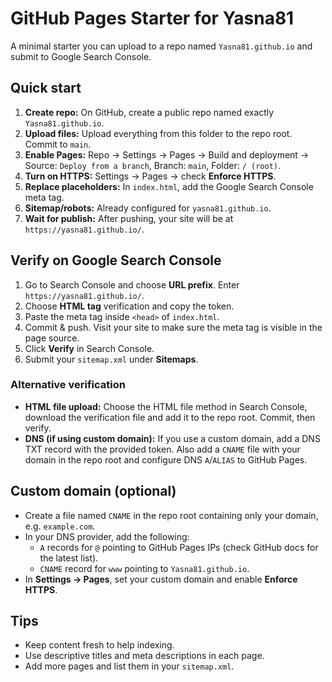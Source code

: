 # GitHub Pages Starter for Yasna81

A minimal starter you can upload to a repo named `Yasna81.github.io` and submit to Google Search Console.

## Quick start
1. **Create repo:** On GitHub, create a public repo named exactly `Yasna81.github.io`.
2. **Upload files:** Upload everything from this folder to the repo root. Commit to `main`.
3. **Enable Pages:** Repo → Settings → Pages → Build and deployment → Source: `Deploy from a branch`, Branch: `main`, Folder: `/ (root)`.
4. **Turn on HTTPS:** Settings → Pages → check **Enforce HTTPS**.
5. **Replace placeholders:** In `index.html`, add the Google Search Console meta tag.
6. **Sitemap/robots:** Already configured for `yasna81.github.io`.
7. **Wait for publish:** After pushing, your site will be at `https://yasna81.github.io/`.

## Verify on Google Search Console
1. Go to Search Console and choose **URL prefix**. Enter `https://yasna81.github.io/`.
2. Choose **HTML tag** verification and copy the token.
3. Paste the meta tag inside `<head>` of `index.html`.
4. Commit & push. Visit your site to make sure the meta tag is visible in the page source.
5. Click **Verify** in Search Console.
6. Submit your `sitemap.xml` under **Sitemaps**.

### Alternative verification
- **HTML file upload:** Choose the HTML file method in Search Console, download the verification file and add it to the repo root. Commit, then verify.
- **DNS (if using custom domain):** If you use a custom domain, add a DNS TXT record with the provided token. Also add a `CNAME` file with your domain in the repo root and configure DNS `A`/`ALIAS` to GitHub Pages.

## Custom domain (optional)
- Create a file named `CNAME` in the repo root containing only your domain, e.g. `example.com`.
- In your DNS provider, add the following:
  - `A` records for `@` pointing to GitHub Pages IPs (check GitHub docs for the latest list).
  - `CNAME` record for `www` pointing to `Yasna81.github.io`.
- In **Settings → Pages**, set your custom domain and enable **Enforce HTTPS**.

## Tips
- Keep content fresh to help indexing.
- Use descriptive titles and meta descriptions in each page.
- Add more pages and list them in your `sitemap.xml`.
